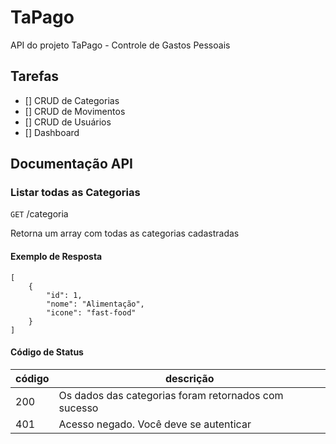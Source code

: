 # TaPago
API do projeto TaPago - Controle de Gastos Pessoais

## Tarefas

- [] CRUD de Categorias
- [] CRUD de Movimentos
- [] CRUD de Usuários
- [] Dashboard

## Documentação API

### Listar todas as Categorias

`GET` /categoria

Retorna um array com todas as categorias cadastradas

#### Exemplo de Resposta

```
[
    {
        "id": 1,
        "nome": "Alimentação",
        "icone": "fast-food"
    }
]
```

#### Código de Status

|código|descrição|
|------|---------|
|200|Os dados das categorias foram retornados com sucesso
401|Acesso negado. Você deve se autenticar
